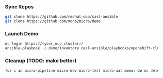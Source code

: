 ### Sync Repos

```bash
git clone https://github.com/redhat-cop/casl-ansible
git clone https://github.com/mono2micro/demo
```

### Launch Demo

```bash
oc login https://<your_ocp_cluster>/
ansible-playbook -i demo/inventory casl-ansible/playbooks/openshift-cluster-seed.yml
```

### Cleanup (TODO: make better)
```bash 
for i in micro-pipeline micro-dev micro-test micro-uat mono; do oc delete project coolstore-$i; done
```

